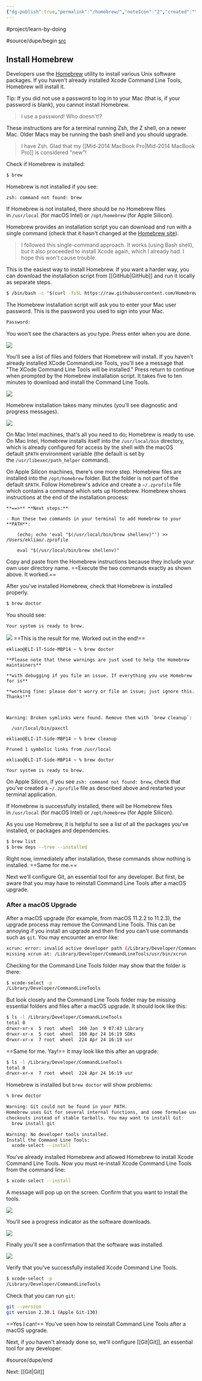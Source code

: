 ```yaml
---
{"dg-publish":true,"permalink":"/homebrew/","noteIcon":"2","created":"","updated":""}
---
```


#project/learn-by-doing 

#source/dupe/begin 
[src](https://mac.install.guide/ruby/3.html)
## Install Homebrew

Developers use the [Homebrew](https://brew.sh/) utility to install various Unix software packages. If you haven't already installed Xcode Command Line Tools, Homebrew will install it.

Tip: If you did not use a password to log in to your Mac (that is, if your password is blank), you cannot install Homebrew. 
> I use a password! Who doesn't!?

These instructions are for a terminal running Zsh, the Z shell, on a newer Mac. Older Macs may be running the bash shell and you should upgrade. 
> I have Zsh. Glad that my [[Mid-2014 MacBook Pro\|Mid-2014 MacBook Pro]] is considered "new"!

Check if Homebrew is installed:

```bash
$ brew
```

Homebrew is not installed if you see:

```
zsh: command not found: brew
```

If Homebrew is not installed, there should be no Homebrew files in `/usr/local` (for macOS Intel) or `/opt/homebrew` (for Apple Silicon).

Homebrew provides an installation script you can download and run with a single command (check that it hasn't changed at the [Homebrew site](https://brew.sh/)). 
> I followed this single-command approach. It works (using Bash shell), but it also proceeded to install Xcode again, which I already had. I hope this won't cause trouble.

This is the easiest way to install Homebrew. If you want a harder way, you can download the installation script from [[GitHub\|GitHub]] and run it locally as separate steps.

```bash
$ /bin/bash -c "$(curl -fsSL https://raw.githubusercontent.com/Homebrew/install/HEAD/install.sh)"
```

The Homebrew installation script will ask you to enter your Mac user password. This is the password you used to sign into your Mac.

```bash
Password:
```

You won't see the characters as you type. Press enter when you are done.

![](https://mac.install.guide/assets/images/ruby/homebrew-enter-password.png)

You'll see a list of files and folders that Homebrew will install. If you haven't already installed XCode CommandLine Tools, you'll see a message that "The XCode Command Line Tools will be installed." Press return to continue when prompted by the Homebrew installation script. It takes five to ten minutes to download and install the Command Line Tools.

![](https://mac.install.guide/assets/images/ruby/install-homebrew.png)

Homebrew installation takes many minutes (you’ll see diagnostic and progress messages).

![](https://mac.install.guide/assets/images/ruby/homebrew-complete.png)

On Mac Intel machines, that's all you need to do; Homebrew is ready to use. On Mac Intel, Homebrew installs itself into the `/usr/local/bin` directory, which is already configured for access by the shell with the macOS default `$PATH` environment variable (the default is set by the `/usr/libexec/path_helper` command).

On Apple Silicon machines, there's one more step. Homebrew files are installed into the `/opt/homebrew` folder. But the folder is not part of the default `$PATH`. Follow Homebrew's advice and create a `~/.zprofile` file which contains a command which sets up Homebrew. Homebrew shows instructions at the end of the installation process:

```
**==>** **Next steps:**

- Run these two commands in your terminal to add Homebrew to your **PATH**:

    (echo; echo 'eval "$(/usr/local/bin/brew shellenv)"') >> /Users/ekliao/.zprofile

    eval "$(/usr/local/bin/brew shellenv)"
```

Copy and paste from the Homebrew instructions because they include your own user directory name. ==Execute the two commands exactly as shown above. It worked.==

After you've installed Homebrew, check that Homebrew is installed properly.

```bash
$ brew doctor
```

You should see:

```bash
Your system is ready to brew.
```

![](https://mac.install.guide/assets/images/ruby/brew-doctor.png)
==This is the result for me. Worked out in the end!==

```
ekliao@ELI-1T-Side-MBP14 ~ % brew doctor

**Please note that these warnings are just used to help the Homebrew maintainers**

**with debugging if you file an issue. If everything you use Homebrew for is**

**working fine: please don't worry or file an issue; just ignore this. Thanks!**

  

Warning: Broken symlinks were found. Remove them with `brew cleanup`:

  /usr/local/bin/paxctl

ekliao@ELI-1T-Side-MBP14 ~ % brew cleanup

Pruned 1 symbolic links from /usr/local

ekliao@ELI-1T-Side-MBP14 ~ % brew doctor

Your system is ready to brew.
```

On Apple Silicon, if you see `zsh: command not found: brew`, check that you've created a `~/.zprofile` file as described above and restarted your terminal application.

If Homebrew is successfully installed, there will be Homebrew files in `/usr/local` (for macOS Intel) or `/opt/homebrew` (for Apple Silicon).

As you use Homebrew, it is helpful to see a list of all the packages you've installed, or packages and dependencies.

```bash
$ brew list
$ brew deps --tree --installed
```

Right now, immediately after installation, these commands show nothing is installed. ==Same for me.==

Next we'll configure Git, an essential tool for any developer. But first, be aware that you may have to reinstall Command Line Tools after a macOS upgrade.

### After a macOS Upgrade

After a macOS upgrade (for example, from macOS 11.2.2 to 11.2.3), the upgrade process may remove the Command Line Tools. This can be annoying if you install an upgrade and then find you can't use commands such as `git`. You may encounter an error like:

```bash
xcrun: error: invalid active developer path (/Library/Developer/CommandLineTools),
missing xcrun at: /Library/Developer/CommandLineTools/usr/bin/xcrun
```

Checking for the Command Line Tools folder may show that the folder is there:

```bash
$ xcode-select -p
/Library/Developer/CommandLineTools
```

But look closely and the Command Line Tools folder may be missing essential folders and files after a macOS upgrade. It should look like this:

```bash
$ ls -l /Library/Developer/CommandLineTools
total 0
drwxr-xr-x  5 root  wheel  160 Jan  9 07:43 Library
drwxr-xr-x  5 root  wheel  160 Apr 24 16:19 SDKs
drwxr-xr-x  7 root  wheel  224 Apr 24 16:19 usr
```

==Same for me. Yay!== It may look like this after an upgrade:

```bash
$ ls -l /Library/Developer/CommandLineTools
total 0
drwxr-xr-x  7 root  wheel  224 Apr 24 16:19 usr
```

Homebrew is installed but `brew doctor` will show problems:

```bash
% brew doctor

Warning: Git could not be found in your PATH.
Homebrew uses Git for several internal functions, and some formulae use Git
checkouts instead of stable tarballs. You may want to install Git:
  brew install git

Warning: No developer tools installed.
Install the Command Line Tools:
  xcode-select --install
```

You've already installed Homebrew and allowed Homebrew to install Xcode Command Line Tools. Now you must re-install Xcode Command Line Tools from the command line:

```bash
$ xcode-select --install
```

A message will pop up on the screen. Confirm that you want to install the tools.

![](https://mac.install.guide/assets/images/ruby/install-Xcode-CLT.png)

You'll see a progress indicator as the software downloads.

![](https://mac.install.guide/assets/images/ruby/install-Xcode-CLT-progress.png)

Finally you'll see a confirmation that the software was installed.

![](https://mac.install.guide/assets/images/ruby/install-Xcode-CLT-progress.png)

Verify that you've successfully installed Xcode Command Line Tools.

```bash
$ xcode-select -p
/Library/Developer/CommandLineTools
```

Check that you can run `git`:

```bash
git --version
git version 2.30.1 (Apple Git-130)
```

==Yes I can!== You've seen how to reinstall Command Line Tools after a macOS upgrade.

Next, if you haven't already done so, we'll configure [[Git\|Git]], an essential tool for any developer.

#source/dupe/end 

Next: [[Git\|Git]]
